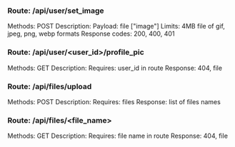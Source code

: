 ### Route: /api/user/set_image
Methods: POST
Description:
Payload: file ["image"]
Limits: 4MB file of gif, jpeg, png, webp formats
Response codes: 200, 400, 401


### Route: /api/user/<user_id>/profile_pic
Methods: GET
Description:
Requires: user_id in route
Response: 404, file


### Route: /api/files/upload
Methods: POST
Description:
Requires: files
Response: list of files names


### Route: /api/files/<file_name>
Methods: GET
Description:
Requires: file name in route
Response: 404, file


